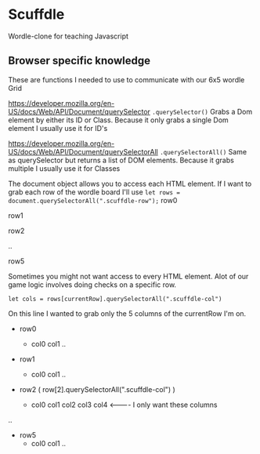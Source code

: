 # Scuffdle

Wordle-clone for teaching Javascript

## Browser specific knowledge
These are functions I needed to use to communicate with our 6x5 wordle Grid

https://developer.mozilla.org/en-US/docs/Web/API/Document/querySelector
 `.querySelector()`
 Grabs a Dom element by either its ID or Class. Because it only grabs a single Dom element I usually use it for ID's

 https://developer.mozilla.org/en-US/docs/Web/API/Document/querySelectorAll
 `.querySelectorAll()`
 Same as querySelector but returns a list of DOM elements. Because it grabs multiple I usually use it for Classes


The document object allows you to access each HTML element. If I want to grab each row of the wordle board I'll use
`let rows = document.querySelectorAll(".scuffdle-row");`
row0

row1

row2

..

row5

Sometimes you might not want access to every HTML element. Alot of our game logic involves doing checks on a specific row.

`let cols = rows[currentRow].querySelectorAll(".scuffdle-col")`

On this line I wanted to grab only the 5 columns of the currentRow I'm on.

- row0
    - col0 col1 ..
- row1
    - col0 col1 ..

- row2 (  row[2].querySelectorAll(".scuffdle-col")  )
    - col0 col1 col2 col3 col4 <---- I only want these columns

..

- row5
    - col0 col1 ..

